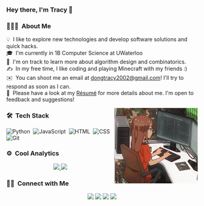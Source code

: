 ### Hey there, I'm Tracy 👋

<!-- ## 👋 &nbsp;Hey there! I'm Tracy -->

### 👨🏻‍💻 &nbsp;About Me
💡 &nbsp;I like to explore new technologies and develop software solutions and quick hacks.\
🎓 &nbsp;I'm currently in 1B Computer Science at UWaterloo\
🌱 &nbsp;I'm on track to learn more about algorithm design and combinatorics.\
✍️ &nbsp;In my free time, I like coding and playing Minecraft with my friends :)\
✉️ &nbsp;You can shoot me an email at dongtracy2002@gmail.com! I'll try to respond as soon as I can.\
📄 &nbsp;Please have a look at my [Résumé](./img/readme_resume.pdf) for more details about me. I'm open to feedback and suggestions!

<img alt="Coder" src="./img/me_coding.gif" align="right"/>

### 🛠 &nbsp;Tech Stack

![Python](https://img.shields.io/badge/-Python-05122A?style=flat&logo=python)&nbsp;
![JavaScript](https://img.shields.io/badge/-JavaScript-05122A?style=flat&logo=javascript)&nbsp;
![HTML](https://img.shields.io/badge/-HTML-05122A?style=flat&logo=HTML5)&nbsp;
![CSS](https://img.shields.io/badge/-CSS-05122A?style=flat&logo=CSS3&logoColor=1572B6)&nbsp;
![Git](https://img.shields.io/badge/-Git-05122A?style=flat&logo=git)&nbsp;

### ⚙️ &nbsp;Cool Analytics

<p align="center">
<a href="https://github.com/1tracy">
  <img height="180em" src="https://github-readme-stats-eight-theta.vercel.app/api?username=1tracy&show_icons=true&theme=tokyonight&include_all_commits=true&count_private=true"/>
  <img height="180em" src="https://github-readme-stats-eight-theta.vercel.app/api/top-langs/?username=1tracy&layout=compact&langs_count=8&theme=tokyonight"/>
</a>
</p>

### 🤝🏻 &nbsp;Connect with Me

<p align="center">
<a href="https://www.tracydong.com"><img src="https://img.shields.io/badge/-tracydong.com-3423A6?style=flat&logo=Google-Chrome&logoColor=white"/></a>
<a href="https://www.linkedin.com/in/tracy-dong-3a9576155/"><img src="https://img.shields.io/badge/-Tracy%20Dong-0077B5?style=flat&logo=Linkedin&logoColor=white"/></a>
<a href="mailto:dongtracy2002@gmail.com"><img src="https://img.shields.io/badge/-dongtracy2002@gmail.com-D14836?style=flat&logo=Gmail&logoColor=white"/></a>
<a href="https://instagram.com/dtrxcy"><img src="https://img.shields.io/badge/-@dtrxcy-E4405F?style=flat&logo=Instagram&logoColor=white"/></a>
</p>